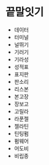 # 끝말잇기

* 데이터
* 터미널
* 널뛰기
* 기러기
* 기라성
* 성적표
* 표지판
* 판소리
* 리스본
* 본고장
* 장보고
* 고릴라
* 라푼젤
* 젤라틴
* 틴팅펌
* 펌웨어
* 어도비
* 비립종